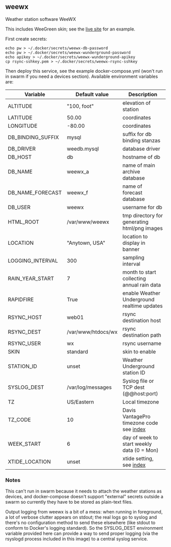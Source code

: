## weewx

Weather station software WeeWX

This includes WeeGreen skin; see the [live site](http://wx.ci.net) for
an example.

First create secrets:

    echo pw > ~/.docker/secrets/weewx-db-password
    echo pw > ~/.docker/secrets/weewx-wunderground-password
    echo apikey > ~/.docker/secrets/weewx-wunderground-apikey
    cp rsync-sshkey.pem > ~/.docker/secrets/weewx-rsync-sshkey

Then deploy this service, see the example docker-compose.yml (won't
run in swarm if you need a devices section). Available
environment variables are:

| Variable | Default value | Description |
| -------- | ------------- | ----------- |
| ALTITUDE | "100, foot" | elevation of station |
| LATITUDE | 50.00 | coordinates |
| LONGITUDE | -80.00 | coordinates  |
| DB_BINDING_SUFFIX | mysql | suffix for db binding stanzas |
| DB_DRIVER | weedb.mysql | database driver |
| DB_HOST | db | hostname of db |
| DB_NAME | weewx_a | name of main archive database |
| DB_NAME_FORECAST | weewx_f | name of forecast database |
| DB_USER | weewx | username for db |
| HTML_ROOT | /var/www/weewx | tmp directory for generating html/png images |
| LOCATION | "Anytown, USA" | location to display in banner |
| LOGGING_INTERVAL | 300 | sampling interval |
| RAIN_YEAR_START | 7 | month to start collecting annual rain data |
| RAPIDFIRE | True | enable Weather Underground realtime updates |
| RSYNC_HOST | web01 | rsync destination host |
| RSYNC_DEST | /var/www/htdocs/wx | rsync destination path |
| RSYNC_USER | wx | rsync username |
| SKIN | standard | skin to enable |
| STATION_ID | unset | Weather Underground station ID |
| SYSLOG_DEST | /var/log/messages | Syslog file or TCP dest (@@host:port) |
| TZ | US/Eastern | Local timezone |
| TZ_CODE | 10 | Davis VantagePro timezone code see [index](https://www.manualslib.com/manual/586601/Davis-Vantage-Pro.html?page=39) |
| WEEK_START | 6 | day of week to start weekly data (0 = Mon) |
| XTIDE_LOCATION | unset | xtide setting, see [index](http://tides.mobilegeographics.com/) |

### Notes

This can't run in swarm because it needs to attach the
weather stations as devices, and docker-compose doesn't support 
"external" secrets outside a swarm so currently they have to
be stored as plain-text files.

Output logging from weewx is a bit of a mess: when running
in foreground, a lot of verbose clutter appears on stdout; the
real logs go to syslog and there's no configuration method to
send these elsewhere (like stdout to conform to Docker's logging
standard). So the SYSLOG_DEST environment variable provided here
can provide a way to send proper logging (via the rsyslogd
process included in this image) to a central syslog service.


